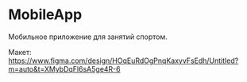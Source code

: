 # MobileApp
Мобильное приложение для занятий спортом.


Макет: https://www.figma.com/design/HOqEuRdOgPnqKaxyvFsEdh/Untitled?m=auto&t=XMybDqFl6sA5ge4R-6
